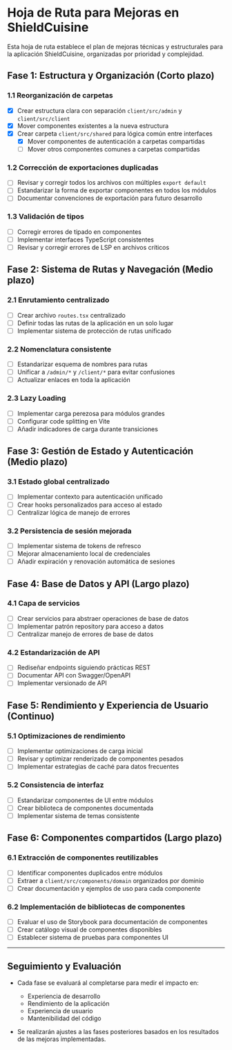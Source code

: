 # Hoja de Ruta para Mejoras en ShieldCuisine

Esta hoja de ruta establece el plan de mejoras técnicas y estructurales para la aplicación ShieldCuisine, organizadas por prioridad y complejidad.

## Fase 1: Estructura y Organización (Corto plazo)

### 1.1 Reorganización de carpetas
- [x] Crear estructura clara con separación `client/src/admin` y `client/src/client`
- [x] Mover componentes existentes a la nueva estructura
- [x] Crear carpeta `client/src/shared` para lógica común entre interfaces
  - [x] Mover componentes de autenticación a carpetas compartidas
  - [ ] Mover otros componentes comunes a carpetas compartidas

### 1.2 Corrección de exportaciones duplicadas
- [ ] Revisar y corregir todos los archivos con múltiples `export default`
- [ ] Estandarizar la forma de exportar componentes en todos los módulos
- [ ] Documentar convenciones de exportación para futuro desarrollo

### 1.3 Validación de tipos
- [ ] Corregir errores de tipado en componentes
- [ ] Implementar interfaces TypeScript consistentes
- [ ] Revisar y corregir errores de LSP en archivos críticos

## Fase 2: Sistema de Rutas y Navegación (Medio plazo)

### 2.1 Enrutamiento centralizado
- [ ] Crear archivo `routes.tsx` centralizado
- [ ] Definir todas las rutas de la aplicación en un solo lugar
- [ ] Implementar sistema de protección de rutas unificado

### 2.2 Nomenclatura consistente
- [ ] Estandarizar esquema de nombres para rutas
- [ ] Unificar a `/admin/*` y `/client/*` para evitar confusiones
- [ ] Actualizar enlaces en toda la aplicación

### 2.3 Lazy Loading
- [ ] Implementar carga perezosa para módulos grandes
- [ ] Configurar code splitting en Vite
- [ ] Añadir indicadores de carga durante transiciones

## Fase 3: Gestión de Estado y Autenticación (Medio plazo)

### 3.1 Estado global centralizado
- [ ] Implementar contexto para autenticación unificado
- [ ] Crear hooks personalizados para acceso al estado
- [ ] Centralizar lógica de manejo de errores

### 3.2 Persistencia de sesión mejorada
- [ ] Implementar sistema de tokens de refresco
- [ ] Mejorar almacenamiento local de credenciales
- [ ] Añadir expiración y renovación automática de sesiones

## Fase 4: Base de Datos y API (Largo plazo)

### 4.1 Capa de servicios
- [ ] Crear servicios para abstraer operaciones de base de datos
- [ ] Implementar patrón repository para acceso a datos
- [ ] Centralizar manejo de errores de base de datos

### 4.2 Estandarización de API
- [ ] Rediseñar endpoints siguiendo prácticas REST
- [ ] Documentar API con Swagger/OpenAPI
- [ ] Implementar versionado de API

## Fase 5: Rendimiento y Experiencia de Usuario (Continuo)

### 5.1 Optimizaciones de rendimiento
- [ ] Implementar optimizaciones de carga inicial
- [ ] Revisar y optimizar renderizado de componentes pesados
- [ ] Implementar estrategias de caché para datos frecuentes

### 5.2 Consistencia de interfaz
- [ ] Estandarizar componentes de UI entre módulos
- [ ] Crear biblioteca de componentes documentada
- [ ] Implementar sistema de temas consistente

## Fase 6: Componentes compartidos (Largo plazo)

### 6.1 Extracción de componentes reutilizables
- [ ] Identificar componentes duplicados entre módulos
- [ ] Extraer a `client/src/components/domain` organizados por dominio
- [ ] Crear documentación y ejemplos de uso para cada componente

### 6.2 Implementación de bibliotecas de componentes
- [ ] Evaluar el uso de Storybook para documentación de componentes
- [ ] Crear catálogo visual de componentes disponibles
- [ ] Establecer sistema de pruebas para componentes UI

---

## Seguimiento y Evaluación

- Cada fase se evaluará al completarse para medir el impacto en:
  - Experiencia de desarrollo
  - Rendimiento de la aplicación
  - Experiencia de usuario
  - Mantenibilidad del código

- Se realizarán ajustes a las fases posteriores basados en los resultados de las mejoras implementadas.